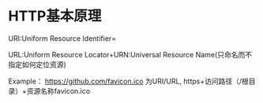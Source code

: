 # HTTP基本原理

URI:Uniform Resource Identifier=

URL:Uniform Resource Locator+URN:Universal Resource Name(只命名而不指定如何定位资源)

Example： https://github.com/favicon.ico 为URI/URL, https+访问路径（/根目录）+资源名称favicon.ico
